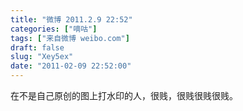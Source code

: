 ```yaml
---
title: "微博 2011.2.9 22:52"
categories: ["嘀咕"]
tags: ["来自微博 weibo.com"]
draft: false
slug: "Xey5ex"
date: "2011-02-09 22:52:00"
---
```


<p>在不是自己原创的图上打水印的人，很贱，很贱很贱很贱。 ​​​​</p>
